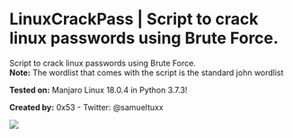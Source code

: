 # LinuxCrackPass | Script to crack linux passwords using Brute Force.

Script to crack linux passwords using Brute Force.</br>
<b>Note:</b> The wordlist that comes with the script is the standard john wordlist
<p><b>Tested on:</b> Manjaro Linux 18.0.4 in Python 3.7.3!</p>
<p><b>Created by:</b> 0x53 - Twitter: @samueltuxx</p>

<img src="https://i.imgur.com/PRcrPGs.png" />
